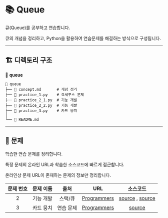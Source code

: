 # 📚 Queue

큐(Queue)를 공부하고 연습합니다. 

큐의 개념을 정리하고, Python을 활용하여 연습문제를 해결하는 방식으로 구성됩니다.

---

## 🏗️ 디렉토리 구조
📂 **queue**
```
📁 queue
├── 📄 concept.md       # 개념 정리
├── 📝 practice_1.py    # 요세푸스 문제
├── 📝 practice_2_1.py  # 기능 개발
├── 📝 practice_2_2.py  # 기능 개발
├── 📝 practice_3.py    # 카드 뭉치
│
└── 📜 README.md
```

---

## 📝 문제
학습한 연습 문제를 정리합니다.

특정 문제의 온라인 URL과 학습한 소스코드에 빠르게 접근합니다.

온라인상 문제 URL이 존재하는 문제의 정보만 정리합니다.

| 문제 번호 | 문제 이름 |     출처     |           URL           |    소스코드    |
| :-----: | :-----: | :---------: | :--------------------: | :----------: |
| 2 | 기능 개발 | 스택/큐 | [Programmers](https://school.programmers.co.kr/learn/courses/30/lessons/42586) | [source](practice_2_1.py) , [source](practice_2_2.py) |
| 3 | 카드 뭉치 | 연습 문제 | [Programmers](https://school.programmers.co.kr/learn/courses/30/lessons/159994) | [source](practice_3.py) |